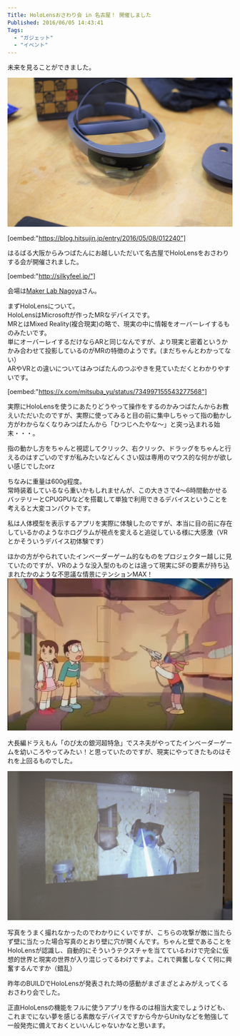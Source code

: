 ```yaml
---
Title: HoloLensおさわり会 in 名古屋！ 開催しました
Published: 2016/06/05 14:43:41
Tags:
  - "ガジェット"
  - "イベント"
---
```

未来を見ることができました。  

![](20150529164222.jpg) 

[oembed:"https://blog.hitsujin.jp/entry/2016/05/08/012240"]

はるばる大阪からみつばたんにお越しいただいて名古屋でHoloLensをおさわりする会が開催されました。  

[oembed:"http://silkyfeel.jp/"]

会場は[Maker Lab Nagoya](http://makerlab.jp/)さん。  

<!-- more -->

まずHoloLensについて。  
HoloLensはMicrosoftが作ったMRなデバイスです。  
MRとはMixed Reality(複合現実)の略で、現実の中に情報をオーバーレイするものみたいです。  
単にオーバーレイするだけならARと同じなんですが、より現実と密着というかかみ合わせて投影しているのがMRの特徴のようです。(まだちゃんとわかってない）  
ARやVRとの違いについてはみつばたんのつぶやきを見ていただくとわかりやすいです。  

[oembed:"https://x.com/mitsuba_yu/status/734997155543277568"]

実際にHoloLensを使うにあたりどうやって操作をするのかみつばたんからお教えいただいたのですが、実際に使ってみると目の前に集中しちゃって指の動かし方がわからなくなりみつばたんから「ひつじへたやな～」と突っ込まれる始末・・・。  

指の動かし方をちゃんと視認してクリック、右クリック、ドラッグをちゃんと行えるのはすごいのですが私みたいなどんくさい奴は専用のマウス的な何かが欲しい感じでしたorz  

ちなみに重量は600g程度。  
常時装着しているなら重いかもしれませんが、この大きさで4～6時間動かせるバッテリーとCPUGPUなどを搭載して単独で利用できるデバイスということを考えると大変コンパクトです。  

私は人体模型を表示するアプリを実際に体験したのですが、本当に目の前に存在しているかのようなホログラムが視点を変えると追従している様に大感激（VRとかそういうデバイス初体験です）  

ほかの方がやられていたインベーダーゲーム的なものをプロジェクター越しに見ていたのですが、VRのような没入型のものとは違って現実にSFの要素が持ち込まれたかのような不思議な情景にテンションMAX！  
![](20160605143235.png)   

大長編ドラえもん「のび太の銀河超特急」でスネ夫がやってたインベーダーゲームを幼いころやってみたい！と思っていたのですが、現実にやってきたものはそれを上回るものでした。  

![](20150529144044.jpg) 

写真をうまく撮れなかったのでわかりにくいですが、こちらの攻撃が敵に当たらず壁に当たった場合写真のとおり壁に穴が開くんです。ちゃんと壁であることをHoloLensが認識し、自動的にそういうテクスチャを当てているわけで完全に仮想的世界と現実の世界が入り混じってるわけですよ。これで興奮しなくて何に興奮するんですか（錯乱）  

昨年のBUILDでHoloLensが発表された時の感動がまざまざとよみがえってくるおさわり会でした。  

正直HoloLensの機能をフルに使うアプリを作るのは相当大変でしょうけども、これまでにない夢を感じる素敵なデバイスですから今からUnityなどを勉強して一般発売に備えておくといいんじゃないかなと思います。  


